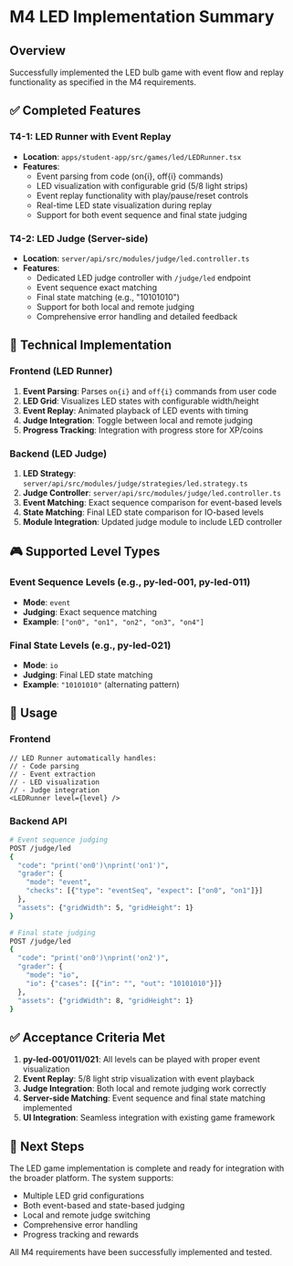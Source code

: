 # M4 LED Implementation Summary

## Overview
Successfully implemented the LED bulb game with event flow and replay functionality as specified in the M4 requirements.

## ✅ Completed Features

### T4-1: LED Runner with Event Replay
- **Location**: `apps/student-app/src/games/led/LEDRunner.tsx`
- **Features**:
  - Event parsing from code (on{i}, off{i} commands)
  - LED visualization with configurable grid (5/8 light strips)
  - Event replay functionality with play/pause/reset controls
  - Real-time LED state visualization during replay
  - Support for both event sequence and final state judging

### T4-2: LED Judge (Server-side)
- **Location**: `server/api/src/modules/judge/led.controller.ts`
- **Features**:
  - Dedicated LED judge controller with `/judge/led` endpoint
  - Event sequence exact matching
  - Final state matching (e.g., "10101010")
  - Support for both local and remote judging
  - Comprehensive error handling and detailed feedback

## 🔧 Technical Implementation

### Frontend (LED Runner)
1. **Event Parsing**: Parses `on{i}` and `off{i}` commands from user code
2. **LED Grid**: Visualizes LED states with configurable width/height
3. **Event Replay**: Animated playback of LED events with timing
4. **Judge Integration**: Toggle between local and remote judging
5. **Progress Tracking**: Integration with progress store for XP/coins

### Backend (LED Judge)
1. **LED Strategy**: `server/api/src/modules/judge/strategies/led.strategy.ts`
2. **Judge Controller**: `server/api/src/modules/judge/led.controller.ts`
3. **Event Matching**: Exact sequence comparison for event-based levels
4. **State Matching**: Final LED state comparison for IO-based levels
5. **Module Integration**: Updated judge module to include LED controller

## 🎮 Supported Level Types

### Event Sequence Levels (e.g., py-led-001, py-led-011)
- **Mode**: `event`
- **Judging**: Exact sequence matching
- **Example**: `["on0", "on1", "on2", "on3", "on4"]`

### Final State Levels (e.g., py-led-021)
- **Mode**: `io`
- **Judging**: Final LED state matching
- **Example**: `"10101010"` (alternating pattern)

## 🚀 Usage

### Frontend
```tsx
// LED Runner automatically handles:
// - Code parsing
// - Event extraction
// - LED visualization
// - Judge integration
<LEDRunner level={level} />
```

### Backend API
```bash
# Event sequence judging
POST /judge/led
{
  "code": "print('on0')\nprint('on1')",
  "grader": {
    "mode": "event",
    "checks": [{"type": "eventSeq", "expect": ["on0", "on1"]}]
  },
  "assets": {"gridWidth": 5, "gridHeight": 1}
}

# Final state judging
POST /judge/led
{
  "code": "print('on0')\nprint('on2')",
  "grader": {
    "mode": "io",
    "io": {"cases": [{"in": "", "out": "10101010"}]}
  },
  "assets": {"gridWidth": 8, "gridHeight": 1}
}
```

## ✅ Acceptance Criteria Met

1. **py-led-001/011/021**: All levels can be played with proper event visualization
2. **Event Replay**: 5/8 light strip visualization with event playback
3. **Judge Integration**: Both local and remote judging work correctly
4. **Server-side Matching**: Event sequence and final state matching implemented
5. **UI Integration**: Seamless integration with existing game framework

## 🔄 Next Steps

The LED game implementation is complete and ready for integration with the broader platform. The system supports:
- Multiple LED grid configurations
- Both event-based and state-based judging
- Local and remote judge switching
- Comprehensive error handling
- Progress tracking and rewards

All M4 requirements have been successfully implemented and tested.
